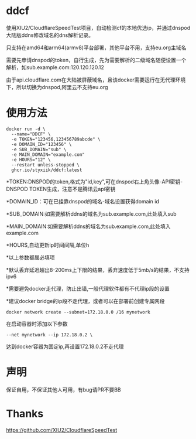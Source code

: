 # ddcf

使用XIU2/CloudflareSpeedTest项目，自动检测cf的本地优选ip，并通过dnspod大陆版ddns修改域名的dns解析记录。

只支持在amd64和arm64(armv8)平台部署，其他平台不用，支持eu.org主域名

需要先申请dnspod的token，自行生成，先为需要解析的二级域名随便设置一个解析，如sub.example.com:120.120.120.12

由于api.cloudflare.com在大陆被屏蔽域名，且该docker需要运行在无代理环境下，所以切换为dnspod,阿里云不支持eu.org

# 使用方法

```
docker run -d \
  --name="DDCF" \
  -e TOKEN="123456,123456789abcde" \
  -e DOMAIN_ID="123456" \
  -e SUB_DOMAIN="sub" \
  -e MAIN_DOMAIN="example.com"
  -e HOURS="12" \
  --restart unless-stopped \
  ghcr.io/styxiik/ddcf:latest
```

*TOKEN:DNSPOD的token,格式为"id,key",可在dnspod右上角头像-API密钥-DNSPOD TOKEN生成，注意不是腾讯云api密钥

*DOMAIN_ID：可在已挂靠dnspod的域名-域名设置获得domain id

*SUB_DOMAIN:如需要解析ddns的域名为sub.example.com,此处填入sub

*MAIN_DOMAIN:如需要解析ddns的域名为sub.example.com,此处填入example.com

*HOURS,自动更新ip时间间隔,单位h

*以上参数都属必填项

*默认丢弃延迟超出8-200ms上下限的结果，丢弃速度低于5mb/s的结果，不支持ipv6

*需要避免docker走代理，防止出错,一般代理软件都有不代理ip段的设置

*建议docker bridge的ip段不走代理，或者可以在部署前创建专属网段

```
docker network create --subnet=172.18.0.0 /16 mynetwork
```



在启动容器时添加以下参数

```
--net mynetwork --ip 172.18.0.2 \
```

达到docker容器为固定ip,再设置172.18.0.2不走代理

# 声明
保证自用，不保证其他人可用，有bug请PR不要BB


# Thanks
https://github.com/XIU2/CloudflareSpeedTest
